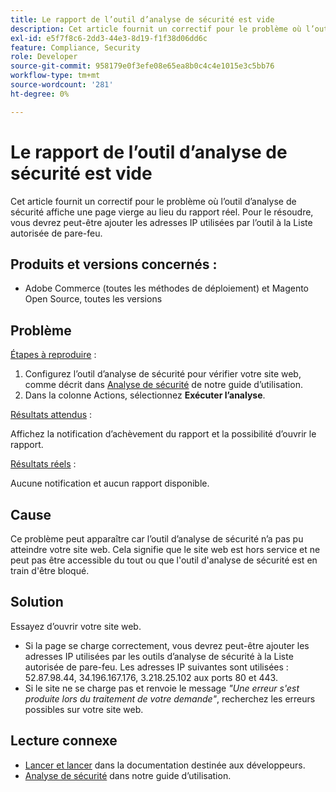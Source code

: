 ```yaml
---
title: Le rapport de l’outil d’analyse de sécurité est vide
description: Cet article fournit un correctif pour le problème où l’outil d’analyse de sécurité affiche une page vierge au lieu du rapport réel. Pour le résoudre, vous devrez peut-être ajouter les adresses IP utilisées par l’outil à la Liste autorisée de pare-feu.
exl-id: e5f7f8c6-2dd3-44e3-8d19-f1f38d06dd6c
feature: Compliance, Security
role: Developer
source-git-commit: 958179e0f3efe08e65ea8b0c4c4e1015e3c5bb76
workflow-type: tm+mt
source-wordcount: '281'
ht-degree: 0%

---
```


# Le rapport de l’outil d’analyse de sécurité est vide

Cet article fournit un correctif pour le problème où l’outil d’analyse de sécurité affiche une page vierge au lieu du rapport réel. Pour le résoudre, vous devrez peut-être ajouter les adresses IP utilisées par l’outil à la Liste autorisée de pare-feu.

## Produits et versions concernés :

* Adobe Commerce (toutes les méthodes de déploiement) et Magento Open Source, toutes les versions

## Problème

<u>Étapes à reproduire</u> :

1. Configurez l’outil d’analyse de sécurité pour vérifier votre site web, comme décrit dans [Analyse de sécurité](https://docs.magento.com/m2/ee/user_guide/magento/security-scan.html) de notre guide d’utilisation.
1. Dans la colonne Actions, sélectionnez **Exécuter l’analyse**.

<u>Résultats attendus</u> :

Affichez la notification d’achèvement du rapport et la possibilité d’ouvrir le rapport.

<u>Résultats réels</u> :

Aucune notification et aucun rapport disponible.

## Cause

Ce problème peut apparaître car l’outil d’analyse de sécurité n’a pas pu atteindre votre site web. Cela signifie que le site web est hors service et ne peut pas être accessible du tout ou que l&#39;outil d&#39;analyse de sécurité est en train d&#39;être bloqué.

## Solution

Essayez d’ouvrir votre site web.

* Si la page se charge correctement, vous devrez peut-être ajouter les adresses IP utilisées par les outils d’analyse de sécurité à la Liste autorisée de pare-feu. Les adresses IP suivantes sont utilisées : 52.87.98.44, 34.196.167.176, 3.218.25.102 aux ports 80 et 443.
* Si le site ne se charge pas et renvoie le message *&quot;Une erreur s&#39;est produite lors du traitement de votre demande&quot;*, recherchez les erreurs possibles sur votre site web.

## Lecture connexe

* [Lancer et lancer](https://devdocs.magento.com/guides/v2.3/cloud/live/live.html?_ga=2.73579601.273749082.1559572284-888339099.1547722854#security-scan) dans la documentation destinée aux développeurs.
* [Analyse de sécurité](https://docs.magento.com/m2/ee/user_guide/magento/security-scan.html) dans notre guide d’utilisation.
